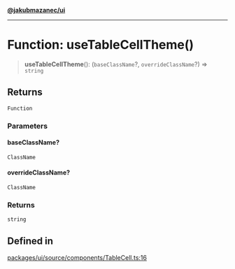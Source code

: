 [**@jakubmazanec/ui**](../README.md)

---

# Function: useTableCellTheme()

> **useTableCellTheme**(): (`baseClassName`?, `overrideClassName`?) => `string`

## Returns

`Function`

### Parameters

#### baseClassName?

`ClassName`

#### overrideClassName?

`ClassName`

### Returns

`string`

## Defined in

[packages/ui/source/components/TableCell.ts:16](https://github.com/jakubmazanec/tools/blob/0633c96618f3c6692ade528aee0f27ac091468a5/packages/ui/source/components/TableCell.ts#L16)
